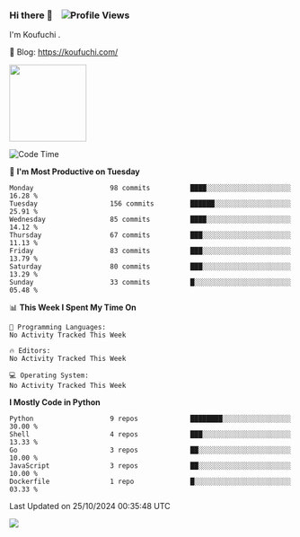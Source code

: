 ### Hi there 👋 &nbsp;&nbsp; ![Profile Views](https://komarev.com/ghpvc/?username=Koufuchi&base=200)

I'm Koufuchi . 

📔 Blog: <https://koufuchi.com/>

<img align="" height="137px" src="https://github-readme-stats-seven-nu-30.vercel.app/api?username=Koufuchi&hide=issues,contribs&hide_rank=true&show_icons=true&line_height=21&theme=radical&locale=en" />
<!-- <img align="" height="137px" src="https://github-readme-stats-seven-nu-30.vercel.app/api/top-langs/?username=Koufuchi&layout=compact&hide=blade,html,css,pug,scss&theme=radical&locale=en" /> -->

<!--START_SECTION:waka-->
![Code Time](http://img.shields.io/badge/Code%20Time-626%20hrs%2043%20mins-blue)

📅 **I'm Most Productive on Tuesday** 

```text
Monday                   98 commits          ████░░░░░░░░░░░░░░░░░░░░░   16.28 % 
Tuesday                  156 commits         ██████░░░░░░░░░░░░░░░░░░░   25.91 % 
Wednesday                85 commits          ████░░░░░░░░░░░░░░░░░░░░░   14.12 % 
Thursday                 67 commits          ███░░░░░░░░░░░░░░░░░░░░░░   11.13 % 
Friday                   83 commits          ███░░░░░░░░░░░░░░░░░░░░░░   13.79 % 
Saturday                 80 commits          ███░░░░░░░░░░░░░░░░░░░░░░   13.29 % 
Sunday                   33 commits          █░░░░░░░░░░░░░░░░░░░░░░░░   05.48 % 
```


📊 **This Week I Spent My Time On** 

```text
💬 Programming Languages: 
No Activity Tracked This Week

🔥 Editors: 
No Activity Tracked This Week

💻 Operating System: 
No Activity Tracked This Week
```

**I Mostly Code in Python** 

```text
Python                   9 repos             ████████░░░░░░░░░░░░░░░░░   30.00 % 
Shell                    4 repos             ███░░░░░░░░░░░░░░░░░░░░░░   13.33 % 
Go                       3 repos             ██░░░░░░░░░░░░░░░░░░░░░░░   10.00 % 
JavaScript               3 repos             ██░░░░░░░░░░░░░░░░░░░░░░░   10.00 % 
Dockerfile               1 repo              █░░░░░░░░░░░░░░░░░░░░░░░░   03.33 % 
```




 Last Updated on 25/10/2024 00:35:48 UTC
<!--END_SECTION:waka-->

![](https://hit.yhype.me/github/profile?user_id=46078832)
